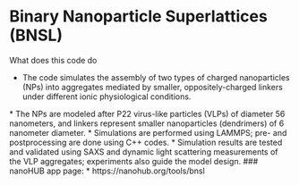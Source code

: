 # Binary Nanoparticle Superlattices (BNSL) 

What does this code do
* The code simulates the assembly of two types of charged nanoparticles (NPs) into aggregates mediated by smaller, oppositely-charged linkers under different ionic physiological conditions. 

<!--* Users can input control parameters such as NP charge (from -500e to -1500e), linker density (from 25X to 100X the NP density), and ionic strength (from 0.01 M to 0.3 M) to predict formation of NP aggregates.--!>

<!--* This information may be useful in designing NP features to produce desired effects when NPs interface with biological entities. Outputs are structural information such as pair correlation functions (often denoted as g(r)) and simulation snapshots (with only NPs shown for clarity). The NPs are modeled after P22 virus-like particles (VLPs) of diameter 56 nanometers, and linkers represent smaller nanoparticles (dendrimers) of 6 nanometer diameter. Linker charge is fixed to about 35e.--!>

* The NPs are modeled after P22 virus-like particles (VLPs) of diameter 56 nanometers, and linkers represent smaller nanoparticles (dendrimers) of 6 nanometer diameter. 

* Simulations are performed using LAMMPS; pre- and postprocessing are done using C++ codes. 

* Simulation results are tested and validated using SAXS and dynamic light scattering measurements of the VLP aggregates; experiments also guide the model design.

<!--* At the end of simulation run, which will take close to 60 minutes, g(r) will be produced in the "Pair Correlation" tab.-->

<!--For further details please refer to the [documentation](https://softmaterialslab.github.io/bnsl/)--!>

### nanoHUB app page:
* https://nanohub.org/tools/bnsl
